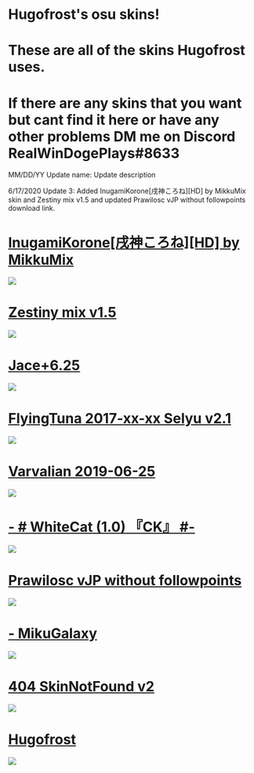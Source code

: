 # Hugofrost's osu skins!
# These are all of the skins Hugofrost uses.
# If there are any skins that you want but cant find it here or have any other problems DM me on Discord RealWinDogePlays#8633

MM/DD/YY Update name: Update description

6/17/2020 Update 3: Added InugamiKorone[戌神ころね][HD] by MikkuMix skin and Zestiny mix v1.5 and updated Prawilosc vJP without followpoints download link.

# [InugamiKorone[戌神ころね][HD] by MikkuMix](https://drive.google.com/file/d/1-coCgrM_h5WvXE1NvUqHEPRgBQHXHRkq/view)
![](https://cdn.discordapp.com/attachments/713023339807113267/722058519804641320/screenshot100.jpg)

# [Zestiny mix v1.5](https://skins.osuck.net/index.php?newsid=520)
![](https://akatsuki.pw/ss/J43ULE3R.png)

# [Jace+6.25](http://puu.sh/FM1ks/263dae1cda.osk)
![](https://osu.ppy.sh/ss/14989089/f082)

# [FlyingTuna 2017-xx-xx Selyu v2.1](https://circle-people.com/wp-content/Skins/FlyingTuna/FlyingTuna%202017-xx-xx%20Selyu%20v2.1.osk)
![](https://osu.ppy.sh/ss/14989094/ed8b)

# [Varvalian 2019-06-25](https://osuskins.net/skin/vjUqKOh)
![](https://osu.ppy.sh/ss/14989112/62ef)

# [-        # WhiteCat (1.0) 『CK』 #-](https://skins.osuck.net/index.php?newsid=1107)
![](https://osu.ppy.sh/ss/14989148/041b)

# [Prawilosc vJP without followpoints](https://drive.google.com/drive/folders/1rHedyDJx-uOVr_uumoUw3e5PnD8bUPc5)
![](https://osu.ppy.sh/ss/14989154/f2e0)

# [- MikuGalaxy](http://www.mediafire.com/file/dmh71kd189b03s7/-_MikuGalaxy.osk/file)
![](https://osu.ppy.sh/ss/14998031/212f)

# [404 SkinNotFound v2](https://drive.google.com/file/d/1FMltv1fmzkYLbUqORRVGfbrTXnRH32No/view)
![](https://osu.ppy.sh/ss/15010270/69cc)

# [Hugofrost](https://mega.nz/#!EF5XSAaS!Wmb2ujKiJT-O-8sxB-sjEcMZzjBuHj3jLc6hxFsalAc)
![](https://osu.ppy.sh/ss/15010290/872b)
